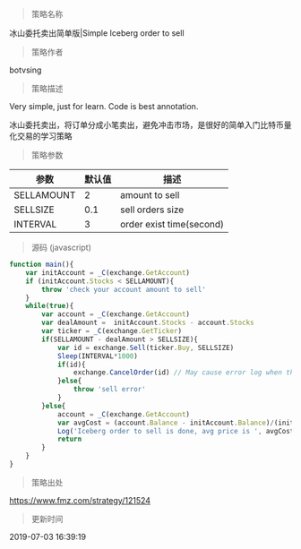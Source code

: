 
> 策略名称

冰山委托卖出简单版|Simple Iceberg order to sell

> 策略作者

botvsing

> 策略描述

Very simple, just for learn.
Code is best annotation.

冰山委托卖出，将订单分成小笔卖出，避免冲击市场，是很好的简单入门比特币量化交易的学习策略

> 策略参数



|参数|默认值|描述|
|----|----|----|
|SELLAMOUNT|2|amount to sell|
|SELLSIZE|0.1|sell orders size|
|INTERVAL|3|order exist time(second)|


> 源码 (javascript)

``` javascript
function main(){
    var initAccount = _C(exchange.GetAccount)
    if (initAccount.Stocks < SELLAMOUNT){
        throw 'check your account amount to sell'
    }
    while(true){
        var account = _C(exchange.GetAccount)
        var dealAmount =  initAccount.Stocks - account.Stocks
        var ticker = _C(exchange.GetTicker)
        if(SELLAMOUNT - dealAmount > SELLSIZE){
            var id = exchange.Sell(ticker.Buy, SELLSIZE)
            Sleep(INTERVAL*1000)
            if(id){
                exchange.CancelOrder(id) // May cause error log when the order is completed, which is all right.
            }else{
                throw 'sell error'
            }
        }else{
            account = _C(exchange.GetAccount)
            var avgCost = (account.Balance - initAccount.Balance)/(initAccount.Stocks - account.Stocks)
            Log('Iceberg order to sell is done, avg price is ', avgCost) // including fee cost
            return
        }
    }
}
```

> 策略出处

https://www.fmz.com/strategy/121524

> 更新时间

2019-07-03 16:39:19
